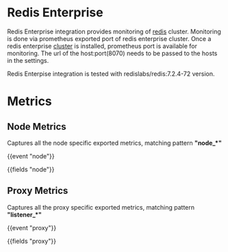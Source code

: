# Redis Enterprise

Redis Enterprise integration provides monitoring of [redis](https://redis.com/) cluster. Monitoring is done via prometheus exported port of redis enterprise cluster. Once a redis enterprise [cluster](https://redis.com/redis-enterprise/technology/redis-enterprise-cluster-architecture/) is installed, prometheus port is available for monitoring. The url of the host:port(8070) needs to be passed to the hosts in the settings.

Redis Enterpise integration is tested with redislabs/redis:7.2.4-72 version.

# Metrics

## Node Metrics

Captures all the node specific exported metrics, matching pattern **"node_*"** 

{{event "node"}}

{{fields "node"}}

## Proxy Metrics

Captures all the proxy specific exported metrics, matching pattern **"listener_*"**

{{event "proxy"}}

{{fields "proxy"}}
